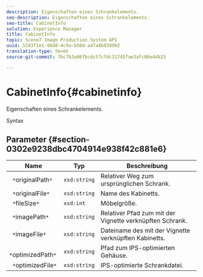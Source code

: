 ```yaml
---
description: Eigenschaften eines Schrankelements.
seo-description: Eigenschaften eines Schrankelements.
seo-title: CabinetInfo
solution: Experience Manager
title: CabinetInfo
topic: Scene7 Image Production System API
uuid: 5193f1e1-90d8-4c9a-b50d-a47a8b859992
translation-type: tm+mt
source-git-commit: 7bc7b3a86fbcdc57cfdc31745fae3afc06e44b15

---
```



# CabinetInfo{#cabinetinfo}

Eigenschaften eines Schrankelements.

Syntax

## Parameter {#section-0302e9238dbc4704914e938f42c881e6}

| Name | Typ | Beschreibung |
|---|---|---|
| ` *`originalPath`*` | `xsd:string` | Relativer Weg zum ursprünglichen Schrank. |
| ` *`originalFile`*` | `xsd:string` | Name des Kabinetts. |
| ` *`fileSize`*` | `xsd:int` | Möbelgröße. |
| ` *`imagePath`*` | `xsd:string` | Relativer Pfad zum mit der Vignette verknüpften Schrank. |
| ` *`imageFile`*` | `xsd:string` | Dateiname des mit der Vignette verknüpften Kabinetts. |
| ` *`optimizedPath`*` | `xsd:string` | Pfad zum IPS-optimierten Gehäuse. |
| ` *`optimizedFile`*` | `xsd:string` | IPS-optimierte Schrankdatei. |

